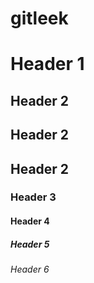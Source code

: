 # gitleek

# Header 1

## Header 2


## Header 2


## Header 2

### Header 3

#### Header 4

##### Header 5

###### Header 6

